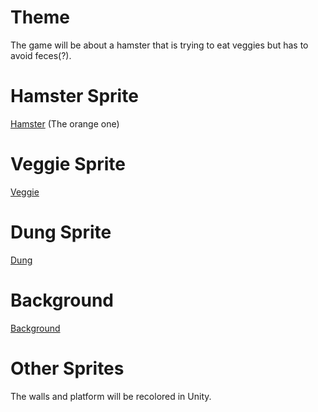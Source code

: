 # Theme
The game will be about a hamster that is trying to eat veggies but has to avoid feces(?).
# Hamster Sprite
[Hamster](https://pixabay.com/illustrations/hamster-pet-mouse-cage-3611868/) (The orange one)
# Veggie Sprite
[Veggie](https://www.goodfreephotos.com/vector-images/iceberg-lettuce-vector-clipart.png.php)
# Dung Sprite
[Dung](https://pixabay.com/vectors/feces-faeces-stool-turd-poo-309859/)
# Background
[Background](https://pixabay.com/photos/straw-animal-bedding-612863/)
# Other Sprites
The walls and platform will be recolored in Unity.
